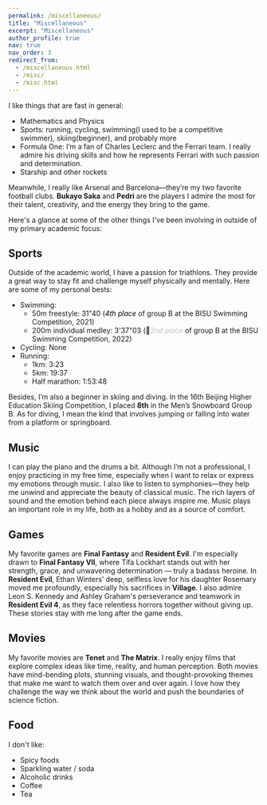 ```yaml
---
permalink: /miscellaneous/
title: "Miscellaneous"
excerpt: "Miscellaneous"
author_profile: true
nav: true
nav_order: 3
redirect_from: 
  - /miscellaneous.html
  - /misc/
  - /misc.html
---
```


I like things that are fast in general: 
- Mathematics and Physics
- Sports: running, cycling, swimming(I used to be a competitive swimmer), skiing(beginner), and probably more
- Formula One: I’m a fan of Charles Leclerc and the Ferrari team. I really admire his driving skills and how he represents Ferrari with such passion and determination.
- Starship and other rockets

Meanwhile, I really like Arsenal and Barcelona—they’re my two favorite football clubs. **Bukayo Saka** and **Pedri** are the players I admire the most for their talent, creativity, and the energy they bring to the game.

Here's a glance at some of the other things I've been involving in outside of my primary academic focus:

## Sports

Outside of the academic world, I have a passion for triathlons. They provide a great way to stay fit and challenge myself physically and mentally. Here are some of my personal bests:
- Swimming:  
  - 50m freestyle: 31"40 (<span style="color:black">*4th place*</span> of group B at the BISU Swimming Competition, 2021)
  - 200m individual medley: 3'37"03 (&#129352;<span style="color:silver">*2nd place*</span> of group B at the BISU Swimming Competition, 2022)
- Cycling: None
- Running:
  - 1km: 3:23
  - 5km: 19:37
  - Half marathon: 1:53:48

Besides, I’m also a beginner in skiing and diving. In the 16th Beijing Higher Education Skiing Competition, I placed **8th** in the Men’s Snowboard Group B. As for diving, I mean the kind that involves jumping or falling into water from a platform or springboard.

## Music
I can play the piano and the drums a bit. Although I’m not a professional, I enjoy practicing in my free time, especially when I want to relax or express my emotions through music. I also like to listen to symphonies—they help me unwind and appreciate the beauty of classical music. The rich layers of sound and the emotion behind each piece always inspire me. Music plays an important role in my life, both as a hobby and as a source of comfort.

## Games
My favorite games are **Final Fantasy** and **Resident Evil**. I'm especially drawn to **Final Fantasy VII**, where Tifa Lockhart stands out with her strength, grace, and unwavering determination — truly a badass heroine. In **Resident Evil**, Ethan Winters’ deep, selfless love for his daughter Rosemary moved me profoundly, especially his sacrifices in **Village**. I also admire Leon S. Kennedy and Ashley Graham's perseverance and teamwork in **Resident Evil 4**, as they face relentless horrors together without giving up. These stories stay with me long after the game ends.

## Movies

My favorite movies are **Tenet** and **The Matrix**. I really enjoy films that explore complex ideas like time, reality, and human perception. Both movies have mind-bending plots, stunning visuals, and thought-provoking themes that make me want to watch them over and over again. I love how they challenge the way we think about the world and push the boundaries of science fiction.

## Food

I don't like:
- Spicy foods
- Sparkling water / soda
- Alcoholic drinks
- Coffee
- Tea
